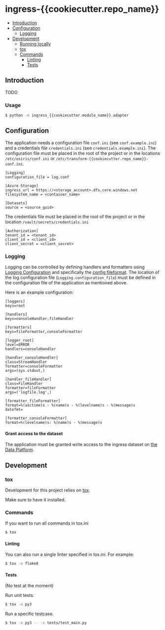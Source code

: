 # ingress-{{cookiecutter.repo_name}} <!-- omit in toc -->
- [Introduction](#introduction)
- [Configuration](#configuration)
  - [Logging](#logging)
- [Development](#development)
  - [Running locally](#running-locally)
  - [tox](#tox)
  - [Commands](#commands)
    - [Linting](#linting)
    - [Tests](#tests)
  
## Introduction

TODO

### Usage
```sh
$ python -m ingress_{{cookiecutter.module_name}}.adapter
```


## Configuration

The application needs a configuration file `conf.ini` (see `conf.example.ini`) and a credentials file `credentials.ini`
(see `credentials.example.ini`). The configuration file must 
be placed in the root of the project or in the locations `/etc/osiris/conf.ini` or 
`/etc/transform-{{cookiecutter.repo_name}}-conf.ini`. 

```
[Logging]
configuration_file = log.conf

[Azure Storage]
ingress_url = https://<storage_account>.dfs.core.windows.net
filesystem_name = <container_name>

[Datasets]
source = <source_guid>
```

The credentials file must be placed in the root of the project or in the
location `/vault/secrets/credentials.ini`

```
[Authorization]
tenant_id = <tenant_id>
client_id = <client_id>
client_secret = <client_secret>
```

### Logging
Logging can be controlled by defining handlers and formatters using [Logging Configuration](https://docs.python.org/3/library/logging.config.html) and specifically the [config fileformat](https://docs.python.org/3/library/logging.config.html#logging-config-fileformat). 
The location of the log configuration file (`Logging.configuration_file`) must be defined in the configuration file of the application as mentioned above.

Here is an example configuration:
```
[loggers]
keys=root

[handlers]
keys=consoleHandler,fileHandler

[formatters]
keys=fileFormatter,consoleFormatter

[logger_root]
level=ERROR
handlers=consoleHandler

[handler_consoleHandler]
class=StreamHandler
formatter=consoleFormatter
args=(sys.stdout,)

[handler_fileHandler]
class=FileHandler
formatter=fileFormatter
args=('logfile.log',)

[formatter_fileFormatter]
format=%(asctime)s - %(name)s - %(levelname)s - %(message)s
datefmt=

[formatter_consoleFormatter]
format=%(levelname)s: %(name)s - %(message)s
```

#### Grant access to the dataset
The application must be granted write access to the ingress dataset on 
[the Data Platform](https://dataplatform.energinet.dk/).

## Development

### tox

Development for this project relies on [tox](https://tox.readthedocs.io/).

Make sure to have it installed.

### Commands

If you want to run all commands in tox.ini

```sh
$ tox
```

#### Linting

You can also run a single linter specified in tox.ini. For example:

```sh
$ tox -e flake8
```


#### Tests

(No test at the moment)

Run unit tests.

```sh
$ tox -e py3
```

Run a specific testcase.

```sh
$ tox -e py3 -- -x tests/test_main.py
```
